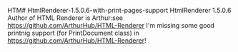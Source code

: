 HTM# HtmlRenderer-1.5.0.6-with-print-pages-support
HtmlRenderer 1.5.0.6 
Author of HTML Renderer is Arthur:see https://github.com/ArthurHub/HTML-Renderer
I'm missing some good printnig support (for PrintDocument class) in https://github.com/ArthurHub/HTML-Renderer!
